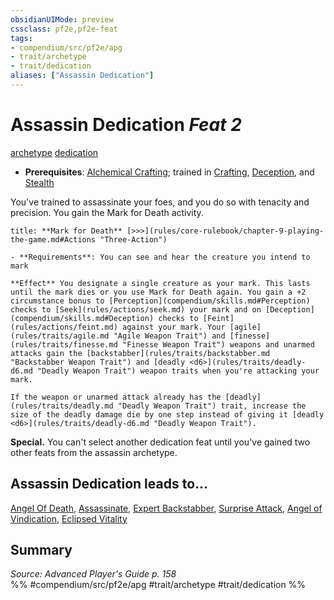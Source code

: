 ```yaml
---
obsidianUIMode: preview
cssclass: pf2e,pf2e-feat
tags:
- compendium/src/pf2e/apg
- trait/archetype
- trait/dedication
aliases: ["Assassin Dedication"]
---
```

# Assassin Dedication  *Feat 2*  
[archetype](rules/traits/archetype.md "Archetype Feat Trait")  [dedication](rules/traits/dedication.md "Dedication Feat Trait")  

- **Prerequisites**: [Alchemical Crafting](compendium/feats/alchemical-crafting.md); trained in [Crafting](compendium/skills.md#Crafting), [Deception](compendium/skills.md#Deception), and [Stealth](compendium/skills.md#Stealth)

You've trained to assassinate your foes, and you do so with tenacity and precision. You gain the Mark for Death activity.

```ad-embed-ability
title: **Mark for Death** [>>>](rules/core-rulebook/chapter-9-playing-the-game.md#Actions "Three-Action")

- **Requirements**: You can see and hear the creature you intend to mark

**Effect** You designate a single creature as your mark. This lasts until the mark dies or you use Mark for Death again. You gain a +2 circumstance bonus to [Perception](compendium/skills.md#Perception) checks to [Seek](rules/actions/seek.md) your mark and on [Deception](compendium/skills.md#Deception) checks to [Feint](rules/actions/feint.md) against your mark. Your [agile](rules/traits/agile.md "Agile Weapon Trait") and [finesse](rules/traits/finesse.md "Finesse Weapon Trait") weapons and unarmed attacks gain the [backstabber](rules/traits/backstabber.md "Backstabber Weapon Trait") and [deadly <d6>](rules/traits/deadly-d6.md "Deadly Weapon Trait") weapon traits when you're attacking your mark.

If the weapon or unarmed attack already has the [deadly](rules/traits/deadly.md "Deadly Weapon Trait") trait, increase the size of the deadly damage die by one step instead of giving it [deadly <d6>](rules/traits/deadly-d6.md "Deadly Weapon Trait").
```

**Special.** You can't select another dedication feat until you've gained two other feats from the assassin archetype.

## Assassin Dedication leads to...

[Angel Of Death](compendium/feats/angel-of-death-apg.md), [Assassinate](compendium/feats/assassinate-apg.md), [Expert Backstabber](compendium/feats/expert-backstabber-apg.md), [Surprise Attack](compendium/feats/surprise-attack-apg.md), [Angel of Vindication](compendium/feats/angel-of-vindication-lokl.md), [Eclipsed Vitality](compendium/feats/eclipsed-vitality-lokl.md)

## Summary

*Source: Advanced Player's Guide p. 158*  
%% #compendium/src/pf2e/apg #trait/archetype #trait/dedication %%
